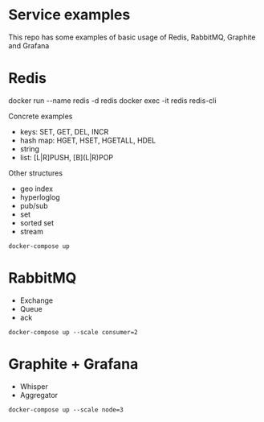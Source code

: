 # Service examples

This repo has some examples of basic usage of Redis, RabbitMQ, Graphite and Grafana

# Redis

docker run --name redis -d redis
docker exec -it redis redis-cli

Concrete examples
- keys: SET, GET, DEL, INCR
- hash map: HGET, HSET, HGETALL, HDEL
- string
- list: \[L|R]PUSH, \[B](L|R)POP

Other structures
- geo index
- hyperloglog
- pub/sub
- set
- sorted set
- stream

`docker-compose up`

# RabbitMQ

- Exchange
- Queue
- ack

`docker-compose up --scale consumer=2`

# Graphite + Grafana

- Whisper
- Aggregator

`docker-compose up --scale node=3`